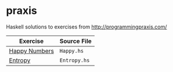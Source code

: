 # praxis
Haskell solutions to exercises from http://programmingpraxis.com/

Exercise                                                                |Source File  
------------------------------------------------------------------------|-------------
[Happy Numbers](http://programmingpraxis.com/2010/07/23/happy-numbers/) | `Happy.hs`  
[Entropy](http://programmingpraxis.com/2016/01/22/entropy/)             | `Entropy.hs`

